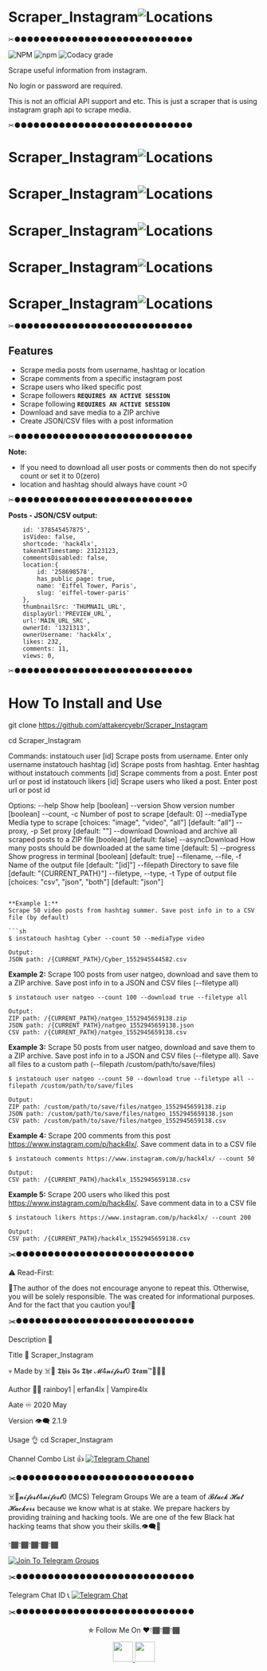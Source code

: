 # Scraper_Instagram![Locations](https://github.com/attakercyebr/haxk4lx_toolkit/blob/master/levlogo.png) 

✂●●●●●●●●●●●●●●●●●●●●●●●●●●●●

![NPM](https://img.shields.io/npm/l/instatouch.svg?style=for-the-badge) ![npm](https://img.shields.io/npm/v/instatouch.svg?style=for-the-badge) ![Codacy grade](https://img.shields.io/codacy/grade/037f8049f7e048a2b03a95fda8863f39.svg?style=for-the-badge)

Scrape useful information from instagram.

No login or password are required.

This is not an official API support and etc. This is just a scraper that is using instagram graph api to scrape media.

✂●●●●●●●●●●●●●●●●●●●●●●●●●●●●

# Scraper_Instagram![Locations](https://github.com/attakercyebr/Scraper_Instagram/blob/master/1.jpg) 

# Scraper_Instagram![Locations](https://github.com/attakercyebr/Scraper_Instagram/blob/master/2.jpg) 

# Scraper_Instagram![Locations](https://github.com/attakercyebr/Scraper_Instagram/blob/master/3.jpg) 

# Scraper_Instagram![Locations](https://github.com/attakercyebr/Scraper_Instagram/blob/master/4.jpg) 

# Scraper_Instagram![Locations](https://github.com/attakercyebr/Scraper_Instagram/blob/master/6.jpg) 


✂●●●●●●●●●●●●●●●●●●●●●●●●●●●●

## Features

-   Scrape media posts from username, hashtag or location
-   Scrape comments from a specific instagram post
-   Scrape users who liked specific post
-   Scrape followers **`REQUIRES AN ACTIVE SESSION`**
-   Scrape following **`REQUIRES AN ACTIVE SESSION`**
-   Download and save media to a ZIP archive
-   Create JSON/CSV files with a post information

✂●●●●●●●●●●●●●●●●●●●●●●●●●●●●

**Note:**

-   If you need to download all user posts or comments then do not specify count or set it to 0(zero)
-   location and hashtag should always have count >0

✂●●●●●●●●●●●●●●●●●●●●●●●●●●●●

**Posts - JSON/CSV output:**

```
    id: '378545457875',
    isVideo: false,
    shortcode: 'hack4lx',
    takenAtTimestamp: 23123123,
    commentsDisabled: false,
    location:{
        id: '258698578',
        has_public_page: true,
        name: 'Eiffel Tower, Paris',
        slug: 'eiffel-tower-paris'
    },
    thumbnailSrc: 'THUMNAIL_URL',
    displayUrl:'PREVIEW_URL',
    url:'MAIN_URL_SRC',
    ownerId: '1321313',
    ownerUsername: 'hack4lx',
    likes: 232,
    comments: 11,
    views: 0,
```
✂●●●●●●●●●●●●●●●●●●●●●●●●●●●●

# How To Install and Use

git clone https://github.com/attakercyebr/Scraper_Instagram

cd Scraper_Instagram

Commands:
  instatouch user [id]      Scrape posts from username. Enter only username
  instatouch hashtag [id]   Scrape posts from hashtag. Enter hashtag without
  instatouch comments [id]  Scrape comments from a post. Enter post url or post id
  instatouch likers [id]    Scrape users who liked a post. Enter post url or post id

Options:
  --help                  Show help                                    [boolean]
  --version               Show version number                          [boolean]
  --count, -c             Number of post to scrape                  [default: 0]
  --mediaType             Media type to scrape
                             [choices: "image", "video", "all"] [default: "all"]
  --proxy, -p             Set proxy                                [default: ""]
  --download              Download and archive all scraped posts to a ZIP file
                                                      [boolean] [default: false]
  --asyncDownload         How many posts should be downloaded at the same time
                                                                    [default: 5]
  --progress              Show progress in terminal    [boolean] [default: true]
  --filename, --file, -f  Name of the output file              [default: "[id]"]
  --filepath              Directory to save file
                                           [default: "{CURRENT_PATH}"]
  --filetype, --type, -t  Type of output file
                              [choices: "csv", "json", "both"] [default: "json"]
```

**Example 1:**
Scrape 50 video posts from hashtag summer. Save post info in to a CSV file (by default)

```sh
$ instatouch hashtag Cyber --count 50 --mediaType video

Output:
JSON path: /{CURRENT_PATH}/Cyber_1552945544582.csv
```

**Example 2:**
Scrape 100 posts from user natgeo, download and save them to a ZIP archive. Save post info in to a JSON and CSV files (--filetype all)

```
$ instatouch user natgeo --count 100 --download true --filetype all

Output:
ZIP path: /{CURRENT_PATH}/natgeo_1552945659138.zip
JSON path: /{CURRENT_PATH}/natgeo_1552945659138.json
CSV path: /{CURRENT_PATH}/natgeo_1552945659138.csv
```

**Example 3:**
Scrape 50 posts from user natgeo, download and save them to a ZIP archive. Save post info in to a JSON and CSV files (--filetype all). Save all files to a custom path (--filepath /custom/path/to/save/files)

```
$ instatouch user natgeo --count 50 --download true --filetype all --filepath /custom/path/to/save/files

Output:
ZIP path: /custom/path/to/save/files/natgeo_1552945659138.zip
JSON path: /custom/path/to/save/files/natgeo_1552945659138.json
CSV path: /custom/path/to/save/files/natgeo_1552945659138.csv
```

**Example 4:**
Scrape 200 comments from this post https://www.instagram.com/p/hack4lx/. Save comment data in to a CSV file

```
$ instatouch comments https://www.instagram.com/p/hack4lx/ --count 50

Output:
CSV path: /{CURRENT_PATH}/hack4lx_1552945659138.csv
```

**Example 5:**
Scrape 200 users who liked this post https://www.instagram.com/p/hack4lx/. Save comment data in to a CSV file

```
$ instatouch likers https://www.instagram.com/p/hack4lx/ --count 200

Output:
CSV path: /{CURRENT_PATH}/hack4lx_1552945659138.csv
```
✂️●●●●●●●●●●●●●●●●●●●●●●●●●●●●

⚠️ Read-First:

🔞The author of the does not encourage anyone to repeat this. Otherwise, you will be solely responsible. The was created for informational purposes. And for the fact that you caution you!🙏

✂️●●●●●●●●●●●●●●●●●●●●●●●●●●●●

Description 👀

Title 📌 Scraper_Instagram

💀 Made by ☠️👊 𝕿𝖍𝖎𝖘 𝕴𝖘 𝕿𝖍𝖊 𝓜4𝓷𝓲𝓯𝓮𝓼𝓽0 𝕿𝖊𝖆𝖒™💪🏴‍☠️

Author 🏴‍☠️ rainboy1 | erfan4lx | Vampire4lx

Aate ♾ 2020 May

Version 👁‍🗨 2.1.9

Usage 👌 cd Scraper_Instagram 

Channel  Combo List 👍  [![Telegram Chanel](https://img.shields.io/badge/chat%20on-Telegram-blue.svg)](https://t.me/hack4lxCombo)


✂️●●●●●●●●●●●●●●●●●●●●●●●●●●●●

☠️👊𝓷𝓲𝓯𝓮𝓼𝓽4𝓷𝓲𝓯𝓮𝓼𝓽0 (MCS) Telegram Groups We are a team of  𝓑𝓵𝓪𝓬𝓴  𝓗𝓪𝓽  𝓗𝓪𝓬𝓴𝓮𝓻𝓼  because we know what is at stake. We prepare hackers by providing training and hacking tools. We are one of the few Black hat hacking teams that show you their skills.👁‍🗨💪

👇🏾👇🏾👇🏾👇🏾👇🏾

[![Join To Telegram Groups](https://img.shields.io/badge/chat%20on-Telegram-blue.svg)](https://t.me/M4nifest0)

✂️●●●●●●●●●●●●●●●●●●●●●●●●●●●●

Telegram Chat ID 📞 [![Telegram Chat](https://img.shields.io/badge/chat%20on-Telegram-blue.svg)](https://t.me/hack4lx)

✂️●●●●●●●●●●●●●●●●●●●●●●●●●●●●

<p align="center">
  ✯ Follow Me On ♥️👇🏾👇🏾👇🏾
</p>
<p align="center">
  <a href="https://www.youtube.com/channel/UC73xXDVwfS8mE4ExtOg63sw/videos?view_as=subscriber">
    <img src="https://encrypted-tbn0.gstatic.com/images?q=tbn:ANd9GcQIe0KA-4U2wilfj3CwcetOZYjaXr_C6bh5b9Xp3eDfeATwkhn82b70ELBt&s" width="40" height="40">
  </a>
  <a href="https://t.me/M4nifest0">
    <img src="https://media.istockphoto.com/vectors/white-paper-plane-on-blue-background-vector-illustration-vector-id951164518?s=170x170" width="40" height="40">
</p>

